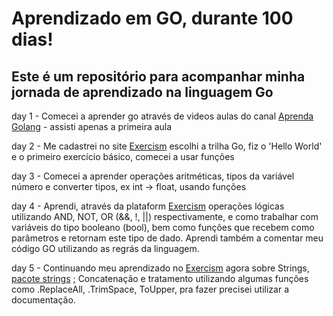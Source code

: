 # Aprendizado em GO, durante 100 dias!

## Este é um repositório para acompanhar minha jornada de aprendizado na linguagem Go

day 1 - Comecei a aprender go através de videos aulas do canal [Aprenda Golang](https://youtu.be/bOlnyWOjVIo?si=kdFFeu08PQa5Leu1) - assisti apenas a primeira aula

day 2 - Me cadastrei no site [Exercism](https://exercism.org) escolhi a trilha Go, fiz o 'Hello World' e o primeiro exercício básico, comecei a usar funções

day 3 - Comecei a aprender operações aritméticas, tipos da variável número e converter tipos, ex int -> float, usando funções 

day 4 - Aprendi, através da plataform [Exercism](https://exercism.org) operações lógicas utilizando AND, NOT, OR (&&, !, ||) respectivamente, e como trabalhar com variáveis do tipo booleano (bool), bem como funções que recebem como parâmetros e retornam
este tipo de dado. Aprendi também a comentar meu código GO utilizando as regrás da linguagem.

day 5 - Continuando meu aprendizado no [Exercism](https://exercism.org) agora sobre Strings, [pacote strings](https://pkg.go.dev/strings#pkg-functions) ; Concatenação e tratamento utilizando algumas funções como .ReplaceAll, .TrimSpace, ToUpper, pra fazer precisei utilizar a documentação. 